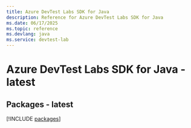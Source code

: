```yaml
---
title: Azure DevTest Labs SDK for Java
description: Reference for Azure DevTest Labs SDK for Java
ms.date: 06/17/2025
ms.topic: reference
ms.devlang: java
ms.service: devtest-lab
---
```

# Azure DevTest Labs SDK for Java - latest
## Packages - latest
[!INCLUDE [packages](devtest-labs-index.md)]
